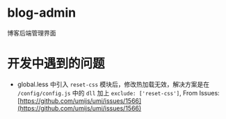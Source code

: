 # blog-admin
博客后端管理界面

# 开发中遇到的问题

- global.less 中引入 `reset-css` 模块后，修改热加载无效，解决方案是在 `/config/config.js` 中的 `dll` 加上 `exclude: ['reset-css']`, From Issues: [https://github.com/umijs/umi/issues/1566](https://github.com/umijs/umi/issues/1566)